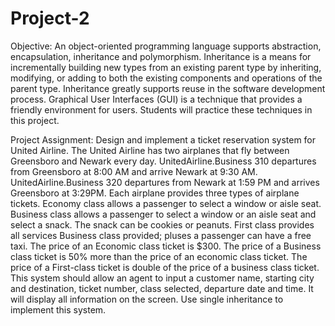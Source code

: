 # Project-2
Objective: An object-oriented programming language supports abstraction, encapsulation, inheritance and polymorphism. Inheritance is a means for incrementally building new types from an existing parent type by inheriting, modifying, or adding to both the existing components and operations of the parent type. Inheritance greatly supports reuse in the software development process. Graphical User Interfaces (GUI) is a technique that provides a friendly environment for users. Students will practice these techniques in this project.

Project Assignment: Design and implement a ticket reservation system for United Airline. The United Airline has two airplanes that fly between Greensboro and Newark every day. UnitedAirline.Business 310 departures from Greensboro at 8:00 AM and arrive Newark at 9:30 AM. UnitedAirline.Business 320 departures from Newark at 1:59 PM and arrives Greensboro at 3:29PM. Each airplane provides three types of airplane tickets. Economy class allows a passenger to select a window or aisle seat. Business class allows a passenger to select a window or an aisle seat and select a snack. The snack can be cookies or peanuts. First class provides all services Business class provided; pluses a passenger can have a free taxi. The price of an Economic class ticket is $300. The price of a Business class ticket is 50% more than the price of an economic class ticket. The price of a First-class ticket is double of the price of a business class ticket. This system should allow an agent to input a customer name, starting city and destination, ticket number, class selected, departure date and time. It will display all information on the screen. Use single inheritance to implement this system.
